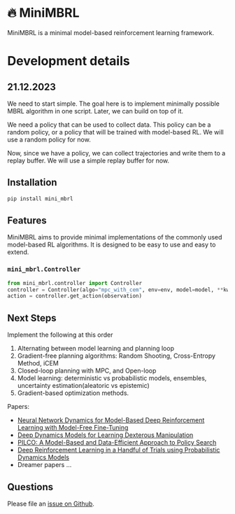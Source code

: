 
# 🔥 MiniMBRL
MiniMBRL is a minimal model-based reinforcement learning framework.

# Development details
## 21.12.2023
We need to start simple. The goal here is to implement minimally possible MBRL algorithm in one script. Later, we can build on top of it.




We need a policy that can be used to collect data. This policy can be a random policy, or a policy that will be trained with model-based RL. We will use a random policy for now.

Now, since we have a policy, we can collect trajectories and write them to a replay buffer. We will use a simple replay buffer for now.

## Installation

```sh
pip install mini_mbrl
```

## Features

MiniMBRL aims to provide minimal implementations of the commonly used model-based RL algorithms. It is designed to be easy to use and easy to extend.

### `mini_mbrl.Controller`

```python
from mini_mbrl.controller import Controller
controller = Controller(algo="mpc_with_cem", env=env, model=model, **kwargs)
action = controller.get_action(observation)
```
## Next Steps
Implement the following at this order
1. Alternating between model learning and planning loop
2. Gradient-free planning algorithms: Random Shooting, Cross-Entropy Method, iCEM
3. Closed-loop planning with MPC, and Open-loop
4. Model learning: deterministic vs probabilistic models, ensembles, uncertainty estimation(aleatoric vs epistemic)
5. Gradient-based optimization methods.

Papers:
- [Neural Network Dynamics for Model-Based Deep Reinforcement Learning with Model-Free Fine-Tuning](https://arxiv.org/pdf/1708.02596.pdf)
- [Deep Dynamics Models for Learning Dexterous Manipulation](https://proceedings.mlr.press/v100/nagabandi20a/nagabandi20a.pdf)
- [PILCO: A Model-Based and Data-Efficient Approach to Policy Search](https://mlg.eng.cam.ac.uk/pub/pdf/DeiRas11.pdf)
- [Deep Reinforcement Learning in a Handful of Trials using Probabilistic Dynamics Models](https://arxiv.org/pdf/1805.12114.pdf)
- Dreamer papers ...





## Questions

Please file an [issue on Github](https://github.com/vocdex/mini_mbrl/issues).
